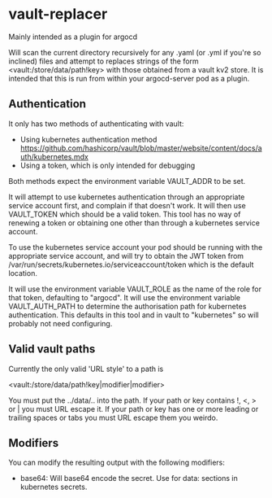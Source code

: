 # vault-replacer

Mainly intended as a plugin for argocd

Will scan the current directory recursively for any .yaml (or .yml if you're so inclined) files and attempt to replaces strings of the form \<vault:/store/data/path!key\> with those obtained from a vault kv2 store. It is intended that this is run from within your argocd-server pod as a plugin.

## Authentication

It only has two methods of authenticating with vault:
* Using kubernetes authentication method https://github.com/hashicorp/vault/blob/master/website/content/docs/auth/kubernetes.mdx
* Using a token, which is only intended for debugging

Both methods expect the environment variable VAULT_ADDR to be set.

It will attempt to use kubernetes authentication through an appropriate service account first, and complain if that doesn't work. It will then use VAULT_TOKEN which should be a valid token. This tool has no way of renewing a token or obtaining one other than through a kubernetes service account.

To use the kubernetes service account your pod should be running with the appropriate service account, and will try to obtain the JWT token from /var/run/secrets/kubernetes.io/serviceaccount/token which is the default location.

It will use the environment variable VAULT_ROLE as the name of the role for that token, defaulting to "argocd".
It will use the environment variable VAULT_AUTH_PATH to determine the authorisation path for kubernetes authentication. This defaults in this tool and in vault to "kubernetes" so will probably not need configuring.

## Valid vault paths

Currently the only valid 'URL style' to a path is

\<vault:/store/data/path!key|modifier|modifier\>

You must put the ../data/.. into the path. If your path or key contains !, <, > or | you must URL escape it. If your path or key has one or more leading or trailing spaces or tabs you must URL escape them you weirdo.

## Modifiers

You can modify the resulting output with the following modifiers:

* base64: Will base64 encode the secret. Use for data: sections in kubernetes secrets.

